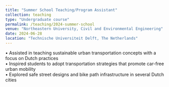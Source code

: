 ```yaml
---
title: "Summer School Teaching/Program Assistant"
collection: teaching
type: "Undergraduate course"
permalink: /teaching/2024-summer-school
venue: "Northeastern University, Civil and Environmental Engineering"
date: 2024-06-28
location: "Technische Universiteit Delft, The Netherlands"
---
```


• Assisted in teaching sustainable urban transportation concepts with a focus on Dutch practices
<br>
• Inspired students to adopt transportation strategies that promote car-free urban mobility
<br>
• Explored safe street designs and bike path infrastructure in several Dutch cities
